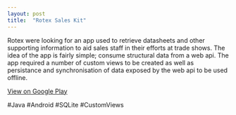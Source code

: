 ```yaml
---
layout: post
title:  "Rotex Sales Kit"
---
```


Rotex were looking for an app used to retrieve datasheets and other supporting information to aid sales staff in their efforts at trade shows. The idea of the app is fairly simple; consume structural data from a web api. The app required a number of custom views to be created as well as persistance and synchronisation of data exposed by the web api to be used offline.

<a href="https://play.google.com/store/apps/details?id=com.footsqueek.rotexsales">View on Google Play</a>

#Java #Android #SQLite #CustomViews
